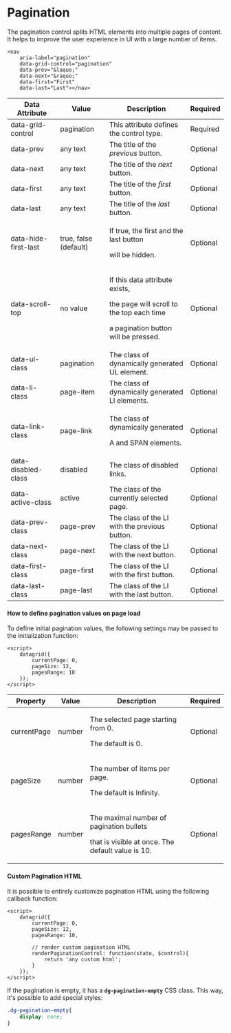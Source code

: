 # Pagination

The pagination control splits HTML elements into multiple pages of content. It helps to improve the user experience in UI with a large number of items.

```markup
<nav
    aria-label="pagination"
    data-grid-control="pagination"
    data-prev="&laquo;"
    data-next="&raquo;"
    data-first="First"
    data-last="Last"></nav>
```

| Data Attribute       | Value                 | Description                                                                                                                        | Required |
| -------------------- | --------------------- | ---------------------------------------------------------------------------------------------------------------------------------- | -------- |
| data-grid-control    | pagination            | This attribute defines the control type.                                                                                           | Required |
| data-prev            | any text              | The title of the _previous_ button.                                                                                                | Optional |
| data-next            | any text              | The title of the _next_ button.                                                                                                    | Optional |
| data-first           | any text              | The title of the _first_ button.                                                                                                   | Optional |
| data-last            | any text              | The title of the _last_ button.                                                                                                    | Optional |
| data-hide-first-last | true, false (default) | <p>If true, the first and the last button </p><p>will be hidden.</p>                                                               | Optional |
| data-scroll-top      | no value              | <p>If this data attribute exists, </p><p>the page will scroll to the top each time </p><p>a pagination button will be pressed.</p> | Optional |
| data-ul-class        | pagination            | The class of dynamically generated UL element.                                                                                     | Optional |
| data-li-class        | page-item             | The class of dynamically generated LI elements.                                                                                    | Optional |
| data-link-class      | page-link             | <p>The class of dynamically generated </p><p>A and SPAN elements.</p>                                                              | Optional |
| data-disabled-class  | disabled              | The class of disabled links.                                                                                                       | Optional |
| data-active-class    | active                | The class of the currently selected page.                                                                                          | Optional |
| data-prev-class      | page-prev             | The class of the LI with the previous button.                                                                                      | Optional |
| data-next-class      | page-next             | The class of the LI with the next button.                                                                                          | Optional |
| data-first-class     | page-first            | The class of the LI with the first button.                                                                                         | Optional |
| data-last-class      | page-last             | The class of the LI with the last button.                                                                                          | Optional |

#### How to define pagination values on page load

To define initial pagination values, the following settings may be passed to the initialization function:

```markup
<script>
    datagrid({
        currentPage: 0,
        pageSize: 12,
        pagesRange: 10
    });
</script>
```

| Property    | Value  | Description                                                                                             | Required |
| ----------- | ------ | ------------------------------------------------------------------------------------------------------- | -------- |
| currentPage | number | <p>The selected page starting from 0. </p><p>The default is 0. </p>                                     | Optional |
| pageSize    | number | <p>The number of items per page.</p><p>The default is Infinity.</p>                                     | Optional |
| pagesRange  | number | <p>The maximal number of pagination bullets</p><p>that is visible at once. The default value is 10.</p> | Optional |

#### Custom Pagination HTML

It is possible to entirely customize pagination HTML using the following callback function:

```markup
<script>
    datagrid({
        currentPage: 0,
        pageSize: 12,
        pagesRange: 10,
        
        // render custom pagination HTML
        renderPaginationControl: function(state, $control){
            return 'any custom html';
        }
    });
</script>
```

If the pagination is empty, it has a **`dg-pagination-empty`** CSS class. This way, it's possible to add special styles:

```css
.dg-pagination-empty{
    display: none;
}
```
